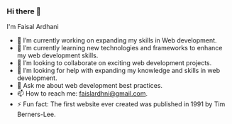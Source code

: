 ### Hi there 👋

I'm Faisal Ardhani 

- 🔭 I’m currently working on expanding my skills in Web development.
- 🌱 I’m currently learning new technologies and frameworks to enhance my web development skills.
- 👯 I’m looking to collaborate on exciting web development projects.
- 🤔 I’m looking for help with expanding my knowledge and skills in web development. 
- 💬 Ask me about web development best practices.
- 📫 How to reach me: faislardhni@gmail.com.
- ⚡ Fun fact: The first website ever created was published in 1991 by Tim Berners-Lee.

